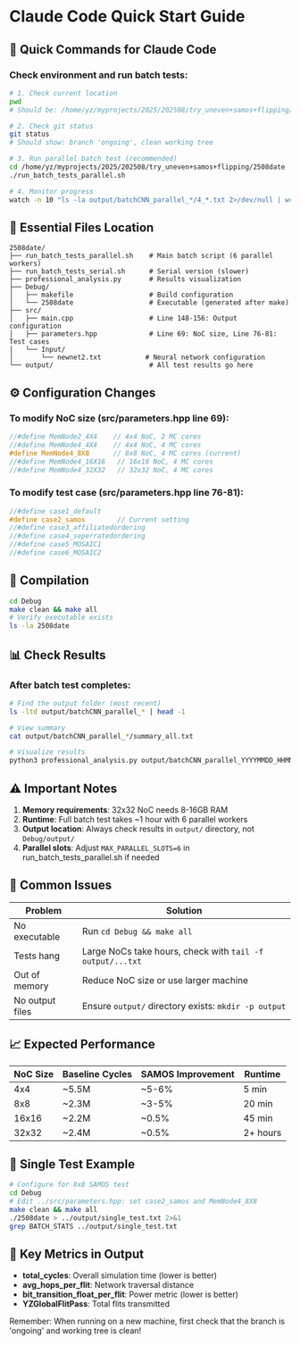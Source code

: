 # Claude Code Quick Start Guide

## 🚀 Quick Commands for Claude Code

### Check environment and run batch tests:
```bash
# 1. Check current location
pwd
# Should be: /home/yz/myprojects/2025/202508/try_uneven+samos+flipping/2508date

# 2. Check git status
git status
# Should show: branch 'ongoing', clean working tree

# 3. Run parallel batch test (recommended)
cd /home/yz/myprojects/2025/202508/try_uneven+samos+flipping/2508date
./run_batch_tests_parallel.sh

# 4. Monitor progress
watch -n 10 "ls -la output/batchCNN_parallel_*/4_*.txt 2>/dev/null | wc -l; echo '/30 tests completed'"
```

## 📁 Essential Files Location

```
2508date/
├── run_batch_tests_parallel.sh    # Main batch script (6 parallel workers)
├── run_batch_tests_serial.sh      # Serial version (slower)
├── professional_analysis.py       # Results visualization
├── Debug/
│   ├── makefile                   # Build configuration
│   └── 2508date                   # Executable (generated after make)
├── src/
│   ├── main.cpp                   # Line 148-156: Output configuration
│   ├── parameters.hpp             # Line 69: NoC size, Line 76-81: Test cases
│   └── Input/
│       └── newnet2.txt           # Neural network configuration
└── output/                        # All test results go here
```

## ⚙️ Configuration Changes

### To modify NoC size (src/parameters.hpp line 69):
```cpp
//#define MemNode2_4X4    // 4x4 NoC, 2 MC cores
//#define MemNode4_4X4    // 4x4 NoC, 4 MC cores  
#define MemNode4_8X8      // 8x8 NoC, 4 MC cores (current)
//#define MemNode4_16X16   // 16x16 NoC, 4 MC cores
//#define MemNode4_32X32   // 32x32 NoC, 4 MC cores
```

### To modify test case (src/parameters.hpp line 76-81):
```cpp
//#define case1_default
#define case2_samos        // Current setting
//#define case3_affiliatedordering
//#define case4_seperratedordering
//#define case5_MOSAIC1
//#define case6_MOSAIC2
```

## 🔧 Compilation

```bash
cd Debug
make clean && make all
# Verify executable exists
ls -la 2508date
```

## 📊 Check Results

### After batch test completes:
```bash
# Find the output folder (most recent)
ls -ltd output/batchCNN_parallel_* | head -1

# View summary
cat output/batchCNN_parallel_*/summary_all.txt

# Visualize results
python3 professional_analysis.py output/batchCNN_parallel_YYYYMMDD_HHMMSS
```

## ⚠️ Important Notes

1. **Memory requirements**: 32x32 NoC needs 8-16GB RAM
2. **Runtime**: Full batch test takes ~1 hour with 6 parallel workers
3. **Output location**: Always check results in `output/` directory, not `Debug/output/`
4. **Parallel slots**: Adjust `MAX_PARALLEL_SLOTS=6` in run_batch_tests_parallel.sh if needed

## 🐛 Common Issues

| Problem | Solution |
|---------|----------|
| No executable | Run `cd Debug && make all` |
| Tests hang | Large NoCs take hours, check with `tail -f output/...txt` |
| Out of memory | Reduce NoC size or use larger machine |
| No output files | Ensure `output/` directory exists: `mkdir -p output` |

## 📈 Expected Performance

| NoC Size | Baseline Cycles | SAMOS Improvement | Runtime |
|----------|----------------|-------------------|---------|
| 4x4 | ~5.5M | ~5-6% | 5 min |
| 8x8 | ~2.3M | ~3-5% | 20 min |
| 16x16 | ~2.2M | ~0.5% | 45 min |
| 32x32 | ~2.4M | ~0.5% | 2+ hours |

## 🎯 Single Test Example

```bash
# Configure for 8x8 SAMOS test
cd Debug
# Edit ../src/parameters.hpp: set case2_samos and MemNode4_8X8
make clean && make all
./2508date > ../output/single_test.txt 2>&1
grep BATCH_STATS ../output/single_test.txt
```

## 📝 Key Metrics in Output

- **total_cycles**: Overall simulation time (lower is better)
- **avg_hops_per_flit**: Network traversal distance
- **bit_transition_float_per_flit**: Power metric (lower is better)
- **YZGlobalFlitPass**: Total flits transmitted

Remember: When running on a new machine, first check that the branch is 'ongoing' and working tree is clean!